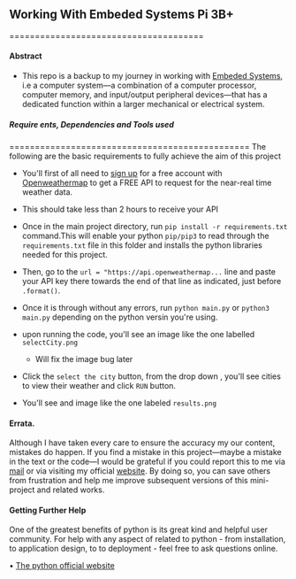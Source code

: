 ## Working With Embeded Systems Pi 3B+
======================================

#### Abstract

- This repo is a backup to my journey in working with [Embeded Systems](https://www.tutorialspoint.com/embedded_systems/es_overview.htm), i.e a computer system—a combination of a computer processor, computer memory, and input/output peripheral devices—that has a dedicated function within a larger mechanical or electrical system.

##### Require ents, Dependencies and Tools used
===============================================
The following are the basic requirements to fully achieve the aim of this project
- You'll first of all need to [sign up](openweathermap.org) for a free account with [Openweathermap](openweathermap.org) to get a FREE  API to request for the near-real time weather data.
- This should take less than 2 hours to receive your API
- Once in the main project directory, run `pip install -r requirements.txt` command.This will enable your python `pip/pip3` to read through the `requirements.txt` file in this folder and installs the python libraries needed for this project.
- Then, go to the `url = "https://api.openweathermap...` line and paste your API key there towards the end of that line as indicated, just before `.format()`.
- Once it is through without any errors, run `python main.py` or `python3 main.py` depending on the python versin you're using.
- upon running the code, you'll see an image like the one labelled `selectCity.png`

    * Will fix the image bug later
  <!-- <img src=“outputs/selectCity.png” alt=“SelectCity.png” /> -->

- Click the `select the city` button, from the drop down , you'll see cities to view their weather and click `RUN` button.
- You'll see and image like the one labeled `results.png`

#### Errata.

Although I have taken every care to ensure the accuracy my our content, mistakes
do happen. If you find a mistake in this project—maybe a mistake in the text or
the code—I would be grateful if you could report this to me via [mail](jaylabs2030@gmail.com) or via visiting my official [website](https://okomojacob.herokuapp.com). By doing so, you can
save others from frustration and help me improve subsequent versions of this mini-project and related works. 


#### Getting Further Help
One of the greatest benefits of python is its great kind and helpful user community.
For help with any aspect of related to python - from installation, to application design, to
to deployment - feel free to ask questions online.

• [The python official website](http://www.python.org)

